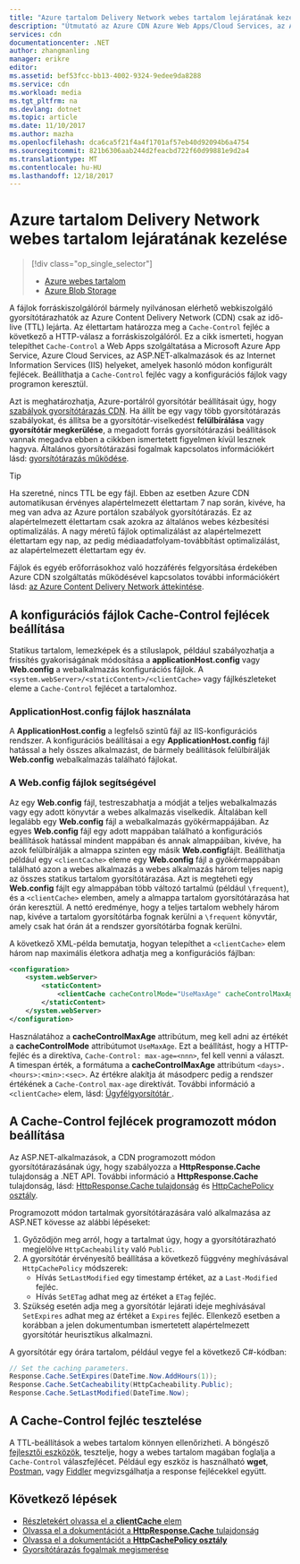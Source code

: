 ```yaml
---
title: "Azure tartalom Delivery Network webes tartalom lejáratának kezelése |} Microsoft Docs"
description: "Útmutató az Azure CDN Azure Web Apps/Cloud Services, az ASP.NET, vagy az IIS tartalom lejáratának kezelése."
services: cdn
documentationcenter: .NET
author: zhangmanling
manager: erikre
editor: 
ms.assetid: bef53fcc-bb13-4002-9324-9edee9da8288
ms.service: cdn
ms.workload: media
ms.tgt_pltfrm: na
ms.devlang: dotnet
ms.topic: article
ms.date: 11/10/2017
ms.author: mazha
ms.openlocfilehash: dca6ca5f21f4a4f1701af57eb40d92094b6a4754
ms.sourcegitcommit: 821b6306aab244d2feacbd722f60d99881e9d2a4
ms.translationtype: MT
ms.contentlocale: hu-HU
ms.lasthandoff: 12/18/2017
---
```

# <a name="manage-expiration-of-web-content-in-azure-content-delivery-network"></a>Azure tartalom Delivery Network webes tartalom lejáratának kezelése
> [!div class="op_single_selector"]
> * [Azure webes tartalom](cdn-manage-expiration-of-cloud-service-content.md)
> * [Azure Blob Storage](cdn-manage-expiration-of-blob-content.md)
> 

A fájlok forráskiszolgálóról bármely nyilvánosan elérhető webkiszolgáló gyorsítótárazhatók az Azure Content Delivery Network (CDN) csak az idő-live (TTL) lejárta. Az élettartam határozza meg a `Cache-Control` fejléc a következő a HTTP-válasz a forráskiszolgálóról. Ez a cikk ismerteti, hogyan telepíthet `Cache-Control` a Web Apps szolgáltatása a Microsoft Azure App Service, Azure Cloud Services, az ASP.NET-alkalmazások és az Internet Information Services (IIS) helyeket, amelyek hasonló módon konfigurált fejlécek. Beállíthatja a `Cache-Control` fejléc vagy a konfigurációs fájlok vagy programon keresztül. 

Azt is meghatározhatja, Azure-portálról gyorsítótár beállításait úgy, hogy [szabályok gyorsítótárazás CDN](cdn-caching-rules.md). Ha állít be egy vagy több gyorsítótárazás szabályokat, és állítsa be a gyorsítótár-viselkedést **felülbírálása** vagy **gyorsítótár megkerülése**, a megadott forrás gyorsítótárazási beállítások vannak megadva ebben a cikkben ismertetett figyelmen kívül lesznek hagyva. Általános gyorsítótárazási fogalmak kapcsolatos információkért lásd: [gyorsítótárazás működése](cdn-how-caching-works.md).

> [!TIP]
> Ha szeretné, nincs TTL be egy fájl. Ebben az esetben Azure CDN automatikusan érvényes alapértelmezett élettartam 7 nap során, kivéve, ha meg van adva az Azure portálon szabályok gyorsítótárazás. Ez az alapértelmezett élettartam csak azokra az általános webes kézbesítési optimalizálás. A nagy méretű fájlok optimalizálást az alapértelmezett élettartam egy nap, az pedig médiaadatfolyam-továbbítást optimalizálást, az alapértelmezett élettartam egy év.
> 
> Fájlok és egyéb erőforrásokhoz való hozzáférés felgyorsítása érdekében Azure CDN szolgáltatás működésével kapcsolatos további információkért lásd: [az Azure Content Delivery Network áttekintése](cdn-overview.md).
> 

## <a name="setting-cache-control-headers-by-using-configuration-files"></a>A konfigurációs fájlok Cache-Control fejlécek beállítása
Statikus tartalom, lemezképek és a stíluslapok, például szabályozhatja a frissítés gyakoriságának módosítása a **applicationHost.config** vagy **Web.config** a webalkalmazás konfigurációs fájlok. A `<system.webServer>/<staticContent>/<clientCache>` vagy fájlkészleteket eleme a `Cache-Control` fejlécet a tartalomhoz.

### <a name="using-applicationhostconfig-files"></a>ApplicationHost.config fájlok használata
A **ApplicationHost.config** a legfelső szintű fájl az IIS-konfigurációs rendszer. A konfigurációs beállításai a egy **ApplicationHost.config** fájl hatással a hely összes alkalmazást, de bármely beállítások felülbírálják **Web.config** webalkalmazás található fájlokat.

### <a name="using-webconfig-files"></a>A Web.config fájlok segítségével
Az egy **Web.config** fájl, testreszabhatja a módját a teljes webalkalmazás vagy egy adott könyvtár a webes alkalmazás viselkedik. Általában kell legalább egy **Web.config** fájl a webalkalmazás gyökérmappájában. Az egyes **Web.config** fájl egy adott mappában található a konfigurációs beállítások hatással mindent mappában és annak almappáiban, kivéve, ha azok felülbírálják a almappa szinten egy másik **Web.config**fájlt. Beállíthatja például egy `<clientCache>` eleme egy **Web.config** fájl a gyökérmappában található azon a webes alkalmazás a webes alkalmazás három teljes napig az összes statikus tartalom gyorsítótárazása. Azt is megteheti egy **Web.config** fájlt egy almappában több változó tartalmú (például `\frequent`), és a `<clientCache>` elemben, amely a almappa tartalom gyorsítótárazása hat órán keresztül. A nettó eredménye, hogy a teljes tartalom webhely három nap, kivéve a tartalom gyorsítótárba fognak kerülni a `\frequent` könyvtár, amely csak hat órán át a rendszer gyorsítótárba fognak kerülni.  

A következő XML-példa bemutatja, hogyan telepíthet a `<clientCache>` elem három nap maximális életkora adhatja meg a konfigurációs fájlban:  

```xml
<configuration>
    <system.webServer>
        <staticContent>
            <clientCache cacheControlMode="UseMaxAge" cacheControlMaxAge="3.00:00:00" />
        </staticContent>
    </system.webServer>
</configuration>
```

Használatához a **cacheControlMaxAge** attribútum, meg kell adni az értékét a **cacheControlMode** attribútumot `UseMaxAge`. Ezt a beállítást, hogy a HTTP-fejléc és a direktíva, `Cache-Control: max-age=<nnn>`, fel kell venni a választ. A timespan érték, a formátuma a **cacheControlMaxAge** attribútum `<days>.<hours>:<min>:<sec>`. Az értékre alakítja át másodperc pedig a rendszer értékének a `Cache-Control` `max-age` direktívát. További információ a `<clientCache>` elem, lásd: [Ügyfélgyorsítótár <clientCache> ](http://www.iis.net/ConfigReference/system.webServer/staticContent/clientCache).  

## <a name="setting-cache-control-headers-programmatically"></a>A Cache-Control fejlécek programozott módon beállítása
Az ASP.NET-alkalmazások, a CDN programozott módon gyorsítótárazásának úgy, hogy szabályozza a **HttpResponse.Cache** tulajdonság a .NET API. További információ a **HttpResponse.Cache** tulajdonság, lásd: [HttpResponse.Cache tulajdonság](http://msdn.microsoft.com/library/system.web.httpresponse.cache.aspx) és [HttpCachePolicy osztály](http://msdn.microsoft.com/library/system.web.httpcachepolicy.aspx).  

Programozott módon tartalmak gyorsítótárazására való alkalmazása az ASP.NET kövesse az alábbi lépéseket:
   1. Győződjön meg arról, hogy a tartalmat úgy, hogy a gyorsítótárazható megjelölve `HttpCacheability` való `Public`. 
   2. A gyorsítótár érvényesítő beállítása a következő függvény meghívásával `HttpCachePolicy` módszerek:
      - Hívás `SetLastModified` egy timestamp értéket, az a `Last-Modified` fejléc.
      - Hívás `SetETag` adhat meg az értéket a `ETag` fejléc.
   3. Szükség esetén adja meg a gyorsítótár lejárati ideje meghívásával `SetExpires` adhat meg az értéket a `Expires` fejléc. Ellenkező esetben a korábban a jelen dokumentumban ismertetett alapértelmezett gyorsítótár heurisztikus alkalmazni.

A gyorsítótár egy órára tartalom, például vegye fel a következő C#-kódban:  

```csharp
// Set the caching parameters.
Response.Cache.SetExpires(DateTime.Now.AddHours(1));
Response.Cache.SetCacheability(HttpCacheability.Public);
Response.Cache.SetLastModified(DateTime.Now);
```

## <a name="testing-the-cache-control-header"></a>A Cache-Control fejléc tesztelése
A TTL-beállítások a webes tartalom könnyen ellenőrizheti. A böngésző [fejlesztői eszközök](https://developer.microsoft.com/microsoft-edge/platform/documentation/f12-devtools-guide/), tesztelje, hogy a webes tartalom magában foglalja a `Cache-Control` válaszfejlécet. Például egy eszköz is használható **wget**, [Postman](https://www.getpostman.com/), vagy [Fiddler](http://www.telerik.com/fiddler) megvizsgálhatja a response fejlécekkel együtt.

## <a name="next-steps"></a>Következő lépések
* [Részletekért olvassa el a **clientCache** elem](http://www.iis.net/ConfigReference/system.webServer/staticContent/clientCache)
* [Olvassa el a dokumentációt a **HttpResponse.Cache** tulajdonság](http://msdn.microsoft.com/library/system.web.httpresponse.cache.aspx) 
* [Olvassa el a dokumentációt a **HttpCachePolicy osztály**](http://msdn.microsoft.com/library/system.web.httpcachepolicy.aspx)  
* [Gyorsítótárazás fogalmak megismerése](cdn-how-caching-works.md)
